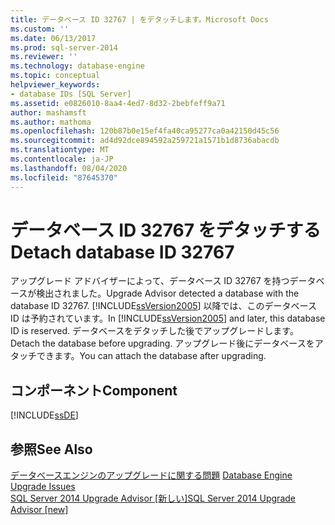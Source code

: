 ```yaml
---
title: データベース ID 32767 | をデタッチします。Microsoft Docs
ms.custom: ''
ms.date: 06/13/2017
ms.prod: sql-server-2014
ms.reviewer: ''
ms.technology: database-engine
ms.topic: conceptual
helpviewer_keywords:
- database IDs [SQL Server]
ms.assetid: e0826010-8aa4-4ed7-8d32-2bebfeff9a71
author: mashamsft
ms.author: mathoma
ms.openlocfilehash: 120b87b0e15ef4fa40ca95277ca0a42150d45c56
ms.sourcegitcommit: ad4d92dce894592a259721a1571b1d8736abacdb
ms.translationtype: MT
ms.contentlocale: ja-JP
ms.lasthandoff: 08/04/2020
ms.locfileid: "87645370"
---
```

# <a name="detach-database-id-32767"></a><span data-ttu-id="d23c7-102">データベース ID 32767 をデタッチする</span><span class="sxs-lookup"><span data-stu-id="d23c7-102">Detach database ID 32767</span></span>
  <span data-ttu-id="d23c7-103">アップグレード アドバイザーによって、データベース ID 32767 を持つデータベースが検出されました。</span><span class="sxs-lookup"><span data-stu-id="d23c7-103">Upgrade Advisor detected a database with the database ID 32767.</span></span> <span data-ttu-id="d23c7-104">[!INCLUDE[ssVersion2005](../../includes/ssversion2005-md.md)] 以降では、このデータベース ID は予約されています。</span><span class="sxs-lookup"><span data-stu-id="d23c7-104">In [!INCLUDE[ssVersion2005](../../includes/ssversion2005-md.md)] and later, this database ID is reserved.</span></span> <span data-ttu-id="d23c7-105">データベースをデタッチした後でアップグレードします。</span><span class="sxs-lookup"><span data-stu-id="d23c7-105">Detach the database before upgrading.</span></span> <span data-ttu-id="d23c7-106">アップグレード後にデータベースをアタッチできます。</span><span class="sxs-lookup"><span data-stu-id="d23c7-106">You can attach the database after upgrading.</span></span>  
  
## <a name="component"></a><span data-ttu-id="d23c7-107">コンポーネント</span><span class="sxs-lookup"><span data-stu-id="d23c7-107">Component</span></span>  
 [!INCLUDE[ssDE](../../includes/ssde-md.md)]  
  
## <a name="see-also"></a><span data-ttu-id="d23c7-108">参照</span><span class="sxs-lookup"><span data-stu-id="d23c7-108">See Also</span></span>  
 <span data-ttu-id="d23c7-109">[データベースエンジンのアップグレードに関する問題](../../../2014/sql-server/install/database-engine-upgrade-issues.md) </span><span class="sxs-lookup"><span data-stu-id="d23c7-109">[Database Engine Upgrade Issues](../../../2014/sql-server/install/database-engine-upgrade-issues.md) </span></span>  
 [<span data-ttu-id="d23c7-110">SQL Server 2014 Upgrade Advisor &#91;新しい&#93;</span><span class="sxs-lookup"><span data-stu-id="d23c7-110">SQL Server 2014 Upgrade Advisor &#91;new&#93;</span></span>](sql-server-2014-upgrade-advisor.md)  
  
  
